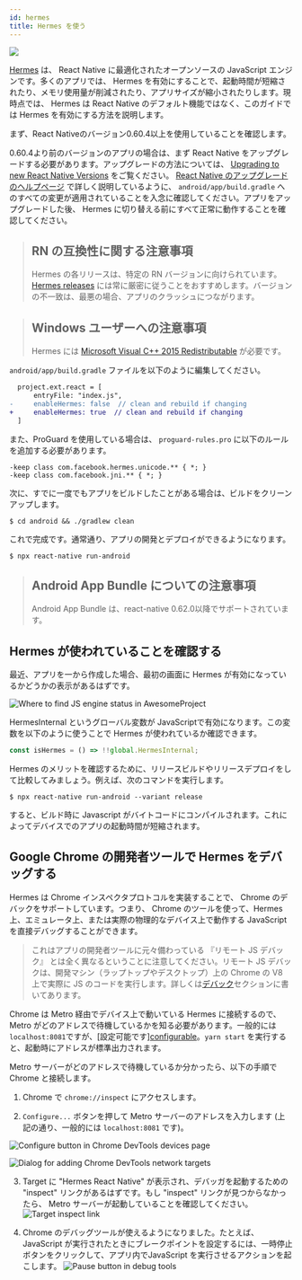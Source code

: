 ```yaml
---
id: hermes
title: Hermes を使う
---
```


<a href="https://hermesengine.dev">
<img width={300} height={300} style={{float: 'right', margin: '-30px 4px 0'}} src="/docs/assets/HermesLogo.svg" />
</a>

[Hermes](https://hermesengine.dev) は、 React Native に最適化されたオープンソースの JavaScript エンジンです。多くのアプリでは、 Hermes を有効にすることで、起動時間が短縮されたり、メモリ使用量が削減されたり、アプリサイズが縮小されたりします。現時点では、 Hermes は React Native のデフォルト機能ではなく、このガイドでは Hermes を有効にする方法を説明します。

まず、React Nativeのバージョン0.60.4以上を使用していることを確認します。

0.60.4より前のバージョンのアプリの場合は、まず React Native をアップグレードする必要があります。アップグレードの方法については、 [Upgrading to new React Native Versions](/docs/upgrading) をご覧ください。 [React Native のアップグレードのヘルプページ](https://react-native-community.github.io/upgrade-helper/?from=0.59.0) で詳しく説明しているように、 `android/app/build.gradle` へのすべての変更が適用されていることを入念に確認してください。アプリをアップグレードした後、 Hermes に切り替える前にすべて正常に動作することを確認してください。

> ## RN の互換性に関する注意事項
>
> Hermes の各リリースは、特定の RN バージョンに向けられています。[Hermes releases](https://github.com/facebook/hermes/releases) には常に厳密に従うことをおすすめします。バージョンの不一致は、最悪の場合、アプリのクラッシュにつながります。

> ## Windows ユーザーへの注意事項
>
> Hermes には [Microsoft Visual C++ 2015 Redistributable](https://www.microsoft.com/en-us/download/details.aspx?id=48145) が必要です。

`android/app/build.gradle` ファイルを以下のように編集してください。

```diff
  project.ext.react = [
      entryFile: "index.js",
-     enableHermes: false  // clean and rebuild if changing
+     enableHermes: true  // clean and rebuild if changing
  ]
```

また、ProGuard を使用している場合は、 `proguard-rules.pro` に以下のルールを追加する必要があります。

```
-keep class com.facebook.hermes.unicode.** { *; }
-keep class com.facebook.jni.** { *; }
```

次に、すでに一度でもアプリをビルドしたことがある場合は、ビルドをクリーンアップします。

```shell
$ cd android && ./gradlew clean
```

これで完成です。通常通り、アプリの開発とデプロイができるようになります。

```shell
$ npx react-native run-android
```

> ## Android App Bundle についての注意事項
>
> Android App Bundle は、react-native 0.62.0以降でサポートされています。

## Hermes が使われていることを確認する

最近、アプリを一から作成した場合、最初の画面に Hermes が有効になっているかどうかの表示があるはずです。

![Where to find JS engine status in AwesomeProject](/docs/assets/HermesApp.jpg)

HermesInternal というグローバル変数が JavaScriptで有効になります。この変数を以下のように使うことで Hermes が使われているか確認できます。

```jsx
const isHermes = () => !!global.HermesInternal;
```

Hermes のメリットを確認するために、リリースビルドやリリースデプロイをして比較してみましょう。例えば、次のコマンドを実行します。

```shell
$ npx react-native run-android --variant release
```

すると、ビルド時に Javascript がバイトコードにコンパイルされます。これによってデバイスでのアプリの起動時間が短縮されます。

## Google Chrome の開発者ツールで Hermes をデバッグする

Hermes は Chrome インスペクタプロトコルを実装することで、 Chrome のデバックをサポートしています。つまり、 Chrome のツールを使って、Hermes 上、エミュレータ上、または実際の物理的なデバイス上で動作する JavaScript を直接デバッグすることができます。

> これはアプリの開発者ツールに元々備わっている 『リモート JS デバック』 とは全く異なるということに注意してください。リモート JS デバックは、開発マシン（ラップトップやデスクトップ）上の Chrome の V8 上で実際に JS のコードを実行します。詳しくは[デバック](debugging#debugging-using-a-custom-javascript-debugger)セクションに書いてあります。

Chrome は Metro 経由でデバイス上で動いている Hermes に接続するので、Metro がどのアドレスで待機しているかを知る必要があります。一般的には`localhost:8081`ですが、[設定可能です][configurable](https://facebook.github.io/metro/docs/configuration)。`yarn start` を実行すると、起動時にアドレスが標準出力されます。

Metro サーバーがどのアドレスで待機しているか分かったら、以下の手順で Chrome と接続します。

1. Chrome で `chrome://inspect` にアクセスします。

2. `Configure...` ボタンを押して Metro サーバーのアドレスを入力します (上記の通り、一般的には `localhost:8081` です)。

![Configure button in Chrome DevTools devices page](/docs/assets/HermesDebugChromeConfig.png)

![Dialog for adding Chrome DevTools network targets](/docs/assets/HermesDebugChromeMetroAddress.png)


3. Target に "Hermes React Native" が表示され、デバッガを起動するための "inspect" リンクがあるはずです。もし "inspect" リンクが見つからなかったら、 Metro サーバーが起動していることを確認してください。 ![Target inspect link](/docs/assets/HermesDebugChromeInspect.png)

4. Chrome のデバッグツールが使えるようになりました。たとえば、JavaScript が実行されたときにブレークポイントを設定するには、一時停止ボタンをクリックして、アプリ内でJavaScript を実行させるアクションを起こします。 ![Pause button in debug tools](/docs/assets/HermesDebugChromePause.png)
